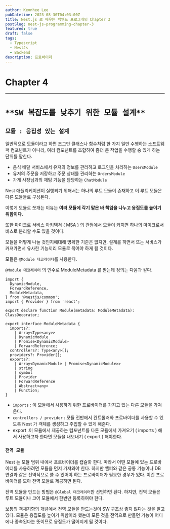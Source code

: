 ```yaml
---
author: Keonhee Lee
pubDatetime: 2023-08-30T04:03:00Z
title: Nest.js 로 배우는 백엔드 프로그래밍 Chapter 3
postSlug: nest-js-programming-chapter-3
featured: true
draft: false
tags:
  - Typescript
  - NestJs
  - Backend
description: 프로바이더
---
```


# Chapter 4

---

# `**SW 복잡도를 낮추기 위한 모듈 설계**`

## `모듈 : 응집성 있는 설계`

일반적으로 모듈이라고 하면 조그만 클래스나 함수처럼 한 가지 일만 수행하는 소프트웨퍼 컴포넌트가 아니라, 여러 컴포넌트를 조합하여 좀더 큰 작업을 수행할 숭 있게 하는 단위를 말한다.

- 음식 배달 서비스에서 유저의 정보를 관리하고 로그인을 처리하는 `UsersModule`
- 유저의 주문을 저장하고 주문 상태를 관리하는 `OrdersModule`
- 가게 사장님과의 채팅 기능을 담당하는 `ChatModule`

Nest 애플리케이션이 실행되기 위해서는 하나의 루트 모듈이 존재하고 이 루트 모둘은 다른 모듈들로 구성된다.

이렇게 모듈로 쪼개는 이유는 **여러 모듈에 각기 맡은 바 책임을 나누고 응집도를 높이기 위함이다.**

또한 마이크로 서비스 아키텍쳐 ( MSA ) 의 관점에서 모듈이 커지면 하나의 마이크로서비스로 분리할 수도 있을 것이다.

모듈을 어떻게 나눌 것인지에대해 명확한 기준은 없지만, 설계를 하면서 또는 서비스가 커져가면서 유사한 기능끼리 모듈로 묶어야 하게 될 것이다.

모듈은 `@Module 데코레이터`를 사용한다.

`@Module 데코레이터` 의 인수로 ModuleMetadata 를 받는데 정의는 다음과 같다.

```tsx
import {
  DynamicModule,
  ForwardReference,
  ModuleMetadata,
} from '@nestjs/common';
import { Provider } from 'react';

export declare function Module(metadata: ModuleMetadata): ClassDecorator;

export interface ModuleMetadata {
  imports?:
    | Array<Type<any>>
    | DynamicModule
    | Promise<DynamicModule>
    | ForwardReference;
  controllers?: Type<any>[];
  providers?: Provider[];
  exports?:
    | Array<DynamicModule | Promise<DynamicModule>>
    | string
    | symbol
    | Provider
    | ForwardReference
    | Abstract<any>
    | Function;
}
```

- `imports` : 이 모듈에서 사용하기 위한 프로바이더를 가지고 있는 다른 모듈을 가져온다.
- `controllers / provider` : 모듈 전반에서 컨트롤러와 프로바이더를 사용할 수 있도록 Nest 가 객체를 생성하고 주입할 수 있게 해준다.
- export :이 모듈에서 제공하는 컴포넌트를 다른 모듈에서 가져오기 ( imports ) 해서 사용하고자 한다면 모듈을 내보내기 ( export ) 해야한다.

### `전역 모듈`

Nest 는 모듈 범위 내에서 프로바이더를 캡슐화 한다. 따라서 어떤 모듈에 있는 프로바이더를 사용하려면 모듈을 먼저 가져와야 한다. 하지만 헬퍼와 같은 공통 기능이나 DB 연결과 같은 전역적으로 쓸 수 있어야 하는 프로바이더가 필요한 경우가 있다. 이런 프로바이더를 모아 전역 모듈로 제공하면 된다.

전역 모듈을 만드는 방법은 `@Global 데코레이터`만 선언하면 된다. 하지만, 전역 모듈은 루트 모듈이나 코어 모듈에서 한번만 등록하여야 한다.

보통의 객체지향의 개념에서 전역 모듈을 만드는것이 SW 구조상 좋지 않다는 것을 알고 있다. 모듈은 응집도를 높이기 위함이라 했는데 모든 것을 전역으로 만들면 기능이 어디에나 종속된다는 뜻이므로 응집도가 떨어지게 될 것이다.
